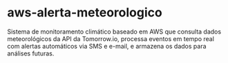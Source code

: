 # aws-alerta-meteorologico
Sistema de monitoramento climático baseado em AWS que consulta dados meteorológicos da API da Tomorrow.io, processa eventos em tempo real com alertas automáticos via SMS e e-mail, e armazena os dados para análises futuras.
